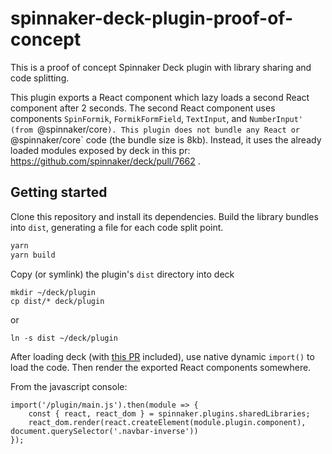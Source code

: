# spinnaker-deck-plugin-proof-of-concept

This is a proof of concept Spinnaker Deck plugin with library sharing and code splitting.

This plugin exports a React component which lazy loads a second React component after 2 seconds.
The second React component uses components 
`SpinFormik`, `FormikFormField`, `TextInput`, and `NumberInput' (from `@spinnaker/core`).
This plugin does not bundle any React or `@spinnaker/core` code (the bundle size is 8kb).
Instead, it uses the already loaded modules exposed by deck in this pr: https://github.com/spinnaker/deck/pull/7662 .

## Getting started

Clone this repository and install its dependencies.
Build the library bundles into `dist`, generating a file for each code split point.

```bash
yarn
yarn build
```

Copy (or symlink) the plugin's `dist` directory into deck
```
mkdir ~/deck/plugin
cp dist/* deck/plugin
```
or
```
ln -s dist ~/deck/plugin
```

After loading deck (with [this PR](https://github.com/spinnaker/deck/pull/7662) included),
use native dynamic `import()` to load the code.
Then render the exported React components somewhere.

From the javascript console:
```
import('/plugin/main.js').then(module => {
    const { react, react_dom } = spinnaker.plugins.sharedLibraries;
    react_dom.render(react.createElement(module.plugin.component), document.querySelector('.navbar-inverse'))
});
```

